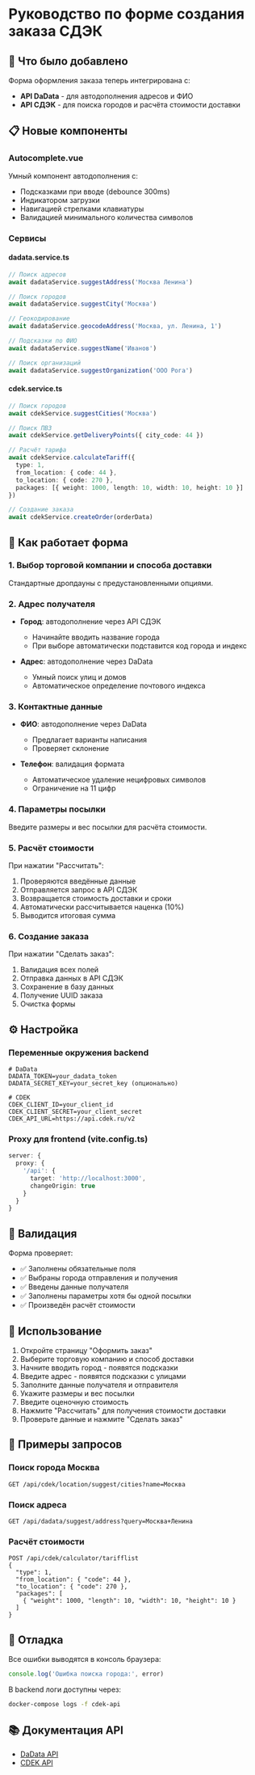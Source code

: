 # Руководство по форме создания заказа СДЭК

## 🎯 Что было добавлено

Форма оформления заказа теперь интегрирована с:
- **API DaData** - для автодополнения адресов и ФИО
- **API СДЭК** - для поиска городов и расчёта стоимости доставки

## 📋 Новые компоненты

### Autocomplete.vue
Умный компонент автодополнения с:
- Подсказками при вводе (debounce 300ms)
- Индикатором загрузки
- Навигацией стрелками клавиатуры
- Валидацией минимального количества символов

### Сервисы

#### dadata.service.ts
```typescript
// Поиск адресов
await dadataService.suggestAddress('Москва Ленина')

// Поиск городов
await dadataService.suggestCity('Москва')

// Геокодирование
await dadataService.geocodeAddress('Москва, ул. Ленина, 1')

// Подсказки по ФИО
await dadataService.suggestName('Иванов')

// Поиск организаций
await dadataService.suggestOrganization('ООО Рога')
```

#### cdek.service.ts
```typescript
// Поиск городов
await cdekService.suggestCities('Москва')

// Поиск ПВЗ
await cdekService.getDeliveryPoints({ city_code: 44 })

// Расчёт тарифа
await cdekService.calculateTariff({
  type: 1,
  from_location: { code: 44 },
  to_location: { code: 270 },
  packages: [{ weight: 1000, length: 10, width: 10, height: 10 }]
})

// Создание заказа
await cdekService.createOrder(orderData)
```

## 🔧 Как работает форма

### 1. Выбор торговой компании и способа доставки
Стандартные дропдауны с предустановленными опциями.

### 2. Адрес получателя
- **Город**: автодополнение через API СДЭК
  - Начинайте вводить название города
  - При выборе автоматически подставится код города и индекс
  
- **Адрес**: автодополнение через DaData
  - Умный поиск улиц и домов
  - Автоматическое определение почтового индекса

### 3. Контактные данные
- **ФИО**: автодополнение через DaData
  - Предлагает варианты написания
  - Проверяет склонение

- **Телефон**: валидация формата
  - Автоматическое удаление нецифровых символов
  - Ограничение на 11 цифр

### 4. Параметры посылки
Введите размеры и вес посылки для расчёта стоимости.

### 5. Расчёт стоимости
При нажатии "Рассчитать":
1. Проверяются введённые данные
2. Отправляется запрос в API СДЭК
3. Возвращается стоимость доставки и сроки
4. Автоматически рассчитывается наценка (10%)
5. Выводится итоговая сумма

### 6. Создание заказа
При нажатии "Сделать заказ":
1. Валидация всех полей
2. Отправка данных в API СДЭК
3. Сохранение в базу данных
4. Получение UUID заказа
5. Очистка формы

## ⚙️ Настройка

### Переменные окружения backend
```env
# DaData
DADATA_TOKEN=your_dadata_token
DADATA_SECRET_KEY=your_secret_key (опционально)

# CDEK
CDEK_CLIENT_ID=your_client_id
CDEK_CLIENT_SECRET=your_client_secret
CDEK_API_URL=https://api.cdek.ru/v2
```

### Proxy для frontend (vite.config.ts)
```typescript
server: {
  proxy: {
    '/api': {
      target: 'http://localhost:3000',
      changeOrigin: true
    }
  }
}
```

## 🎨 Валидация

Форма проверяет:
- ✅ Заполнены обязательные поля
- ✅ Выбраны города отправления и получения
- ✅ Введены данные получателя
- ✅ Заполнены параметры хотя бы одной посылки
- ✅ Произведён расчёт стоимости

## 🚀 Использование

1. Откройте страницу "Оформить заказ"
2. Выберите торговую компанию и способ доставки
3. Начните вводить город - появятся подсказки
4. Введите адрес - появятся подсказки с улицами
5. Заполните данные получателя и отправителя
6. Укажите размеры и вес посылки
7. Введите оценочную стоимость
8. Нажмите "Рассчитать" для получения стоимости доставки
9. Проверьте данные и нажмите "Сделать заказ"

## 📝 Примеры запросов

### Поиск города Москва
```
GET /api/cdek/location/suggest/cities?name=Москва
```

### Поиск адреса
```
GET /api/dadata/suggest/address?query=Москва+Ленина
```

### Расчёт стоимости
```
POST /api/cdek/calculator/tarifflist
{
  "type": 1,
  "from_location": { "code": 44 },
  "to_location": { "code": 270 },
  "packages": [
    { "weight": 1000, "length": 10, "width": 10, "height": 10 }
  ]
}
```

## 🐛 Отладка

Все ошибки выводятся в консоль браузера:
```javascript
console.log('Ошибка поиска города:', error)
```

В backend логи доступны через:
```bash
docker-compose logs -f cdek-api
```

## 📚 Документация API

- [DaData API](https://dadata.ru/api/)
- [CDEK API](https://api-docs.cdek.ru/)
